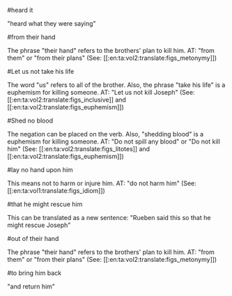 #heard it

"heard what they were saying"

#from their hand

The phrase "their hand" refers to the brothers' plan to kill him. AT: "from them" or "from their plans" (See: [[:en:ta:vol2:translate:figs_metonymy]])

#Let us not take his life

The word "us" refers to all of the brother. Also, the phrase "take his life" is a euphemism for killing someone. AT: "Let us not kill Joseph" (See: [[:en:ta:vol2:translate:figs_inclusive]] and [[:en:ta:vol2:translate:figs_euphemism]])

#Shed no blood

The negation can be placed on the verb. Also, "shedding blood" is a euphemism for killing someone. AT: "Do not spill any blood" or "Do not kill him" (See: [[:en:ta:vol2:translate:figs_litotes]] and [[:en:ta:vol2:translate:figs_euphemism]])

#lay no hand upon him

This means not to harm or injure him. AT: "do not harm him" (See: [[:en:ta:vol1:translate:figs_idiom]])

#that he might rescue him

This can be translated as a new sentence: "Rueben said this so that he might rescue Joseph"

#out of their hand

The phrase "their hand" refers to the brothers' plan to kill him. AT: "from them" or "from their plans" (See: [[:en:ta:vol2:translate:figs_metonymy]])

#to bring him back

"and return him"